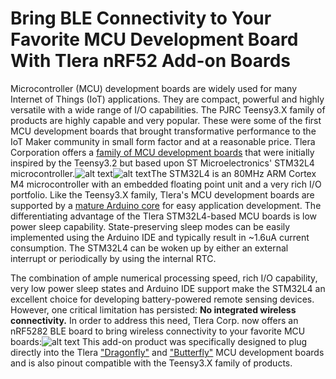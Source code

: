 # Bring BLE Connectivity to Your Favorite MCU Development Board With Tlera nRF52 Add-on Boards

Microcontroller (MCU) development boards are widely used for many Internet of Things (IoT) applications. They are compact, powerful and highly versatile with a wide range of I/O capabilities. The PJRC Teensy3.X family of products are highly capable and very popular. These were some of the first MCU development boards that brought transformative performance to the IoT Maker community in small form factor and at a reasonable price. Tlera Corporation offers a [family of MCU development boards](https://www.tindie.com/stores/TleraCorp/) that were initially inspired by the Teensy3.2 but based upon ST Microelectronics' STM32L4 microcontroller.![alt text](https://user-images.githubusercontent.com/5760946/35936194-677fc7dc-0bf7-11e8-8aba-164e4539fc1b.png)![alt text](https://user-images.githubusercontent.com/5760946/35936276-9dd7b4b6-0bf7-11e8-9f23-42b35ff0d7db.png)The STM32L4 is an 80MHz ARM Cortex M4 microcontroller with an embedded floating point unit and a very rich I/O portfolio. Like the Teensy3.X family, Tlera's MCU development boards are supported by a [mature Arduino core](https://github.com/GrumpyOldPizza/arduino-STM32L4) for easy application development. The differentiating advantage of the Tlera STM32L4-based MCU boards is low power sleep capability. State-preserving sleep modes can be easily implemented using the Arduino IDE and typically result in ~1.6uA current consumption. The STM32L4 can be woken up by either an external interrupt or periodically by using the internal RTC.

The combination of ample numerical processing speed, rich I/O capability, very low power sleep states and Arduino IDE support make the STM32L4 an excellent choice for developing battery-powered remote sensing devices. However, one critical limitation has persisted: **No integrated wireless connectivity.** In order to address this need, Tlera Corp. now offers an nRF5282 BLE board to bring wireless connectivity to your favorite MCU boards:![alt text](https://user-images.githubusercontent.com/5760946/35936401-033b6c76-0bf8-11e8-8e20-05b05b8464fb.png) This add-on product was specifically designed to plug directly into the Tlera ["Dragonfly"](https://www.tindie.com/products/TleraCorp/dragonfly-stm32l47696-development-board/) and ["Butterfly"](https://www.tindie.com/products/TleraCorp/butterfly-stm32l433-development-board/) MCU development boards and is also pinout compatible with the Teensy3.X family of products.
